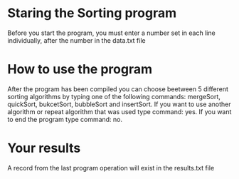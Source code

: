 # Staring the Sorting program
Before you start the program, you must enter a number set in each line individually, after the number in the data.txt file
# How to use the program
After the program has been compiled you can choose beetween 5 different sorting algorithms by typing one of the following commands:  mergeSort, quickSort, bukcetSort, bubbleSort and insertSort. If you want to use another algorithm or repeat algorithm that was used type command: yes. If you want to end the program type command: no.
# Your results
A record from the last program operation will exist in the results.txt file
